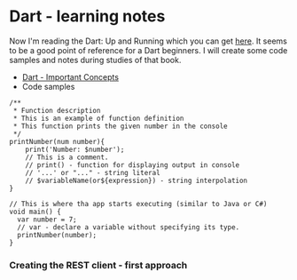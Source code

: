 Dart - learning notes
=============
Now I'm reading the Dart: Up and Running which you can get [here](https://www.dartlang.org/docs/dart-up-and-running/). It seems to be a good point of reference for a Dart beginners. I will create some code samples and notes during studies of that book.

- [Dart - Important Concepts](https://www.dartlang.org/docs/dart-up-and-running/contents/ch02.html#ch02-concepts)
- Code samples
```
/**
 * Function description
 * This is an example of function definition
 * This function prints the given number in the console
 */
printNumber(num number){
    print('Number: $number');
    // This is a comment.
    // print() - function for displaying output in console
    // '...' or "..." - string literal
    // $variableName(or${expression}) - string interpolation
}

// This is where tha app starts executing (similar to Java or C#)
void main() {
  var number = 7;
  // var - declare a variable without specifying its type.
  printNumber(number);
}
```

### Creating the REST client - first approach

